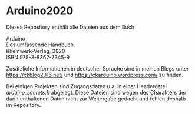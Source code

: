 ﻿# Arduino2020

Dieses Repository enthält alle Dateien aus dem Buch

Arduino  
Das umfassende Handbuch.  
Rheinwerk-Verlag, 2020  
ISBN 978-3-8362-7345-9

Zusätzliche Informationen in deutscher Sprache sind in meinen Blogs 
unter https://ckblog2016.net/ und https://ckarduino.wordpress.com/ zu finden.

Bei einigen Projekten sind Zugangsdaten u.a. in einer Headerdatei *arduino_secrets.h* abgelegt. 
Diese Dateien sind wegen des Charakters der darin enthaltenen Daten nicht zur Weitergabe gedacht und fehlen deshalb im Repository.
